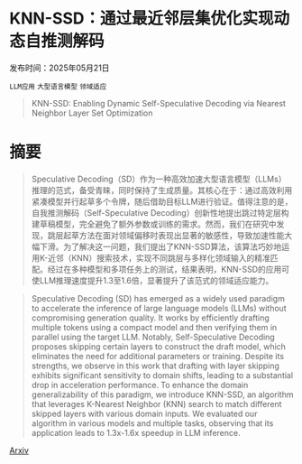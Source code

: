 # KNN-SSD：通过最近邻层集优化实现动态自推测解码

发布时间：2025年05月21日

`LLM应用` `大型语言模型` `领域适应`

> KNN-SSD: Enabling Dynamic Self-Speculative Decoding via Nearest Neighbor Layer Set Optimization

# 摘要

> Speculative Decoding（SD）作为一种高效加速大型语言模型（LLMs）推理的范式，备受青睐，同时保持了生成质量。其核心在于：通过高效利用紧凑模型并行起草多个令牌，随后借助目标LLM进行验证。值得注意的是，自我推测解码（Self-Speculative Decoding）创新性地提出跳过特定层构建草稿模型，完全避免了额外参数或训练的需求。然而，我们在研究中发现，跳层起草方法在面对领域偏移时表现出显著的敏感性，导致加速性能大幅下滑。为了解决这一问题，我们提出了KNN-SSD算法，该算法巧妙地运用K-近邻（KNN）搜索技术，实现不同跳层与多样化领域输入的精准匹配。经过在多种模型和多项任务上的测试，结果表明，KNN-SSD的应用可使LLM推理速度提升1.3至1.6倍，显著提升了该范式的领域适应能力。

> Speculative Decoding (SD) has emerged as a widely used paradigm to accelerate the inference of large language models (LLMs) without compromising generation quality. It works by efficiently drafting multiple tokens using a compact model and then verifying them in parallel using the target LLM. Notably, Self-Speculative Decoding proposes skipping certain layers to construct the draft model, which eliminates the need for additional parameters or training. Despite its strengths, we observe in this work that drafting with layer skipping exhibits significant sensitivity to domain shifts, leading to a substantial drop in acceleration performance. To enhance the domain generalizability of this paradigm, we introduce KNN-SSD, an algorithm that leverages K-Nearest Neighbor (KNN) search to match different skipped layers with various domain inputs. We evaluated our algorithm in various models and multiple tasks, observing that its application leads to 1.3x-1.6x speedup in LLM inference.

[Arxiv](https://arxiv.org/abs/2505.16162)
